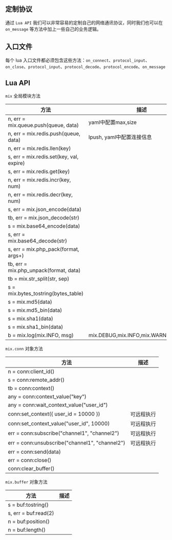 ## 定制协议

通过 `Lua API` 我们可以非常容易的定制自己的网络通讯协议，同时我们也可以在 `on_message` 等方法中加上一些自己的业务逻辑。

## 入口文件

每个 lua 入口文件都必须包含这些方法：`on_connect`、`protocol_input`、`on_close`、`protocol_input`、`protocol_decode`、`protocol_encode`、`on_message`

## Lua API

`mix` 全局模块方法

| 方法                                       | 描述                                    |
|------------------------------------------|---------------------------------------|
| n, err = mix.queue.push(queue, data)     | yaml中配置max,size                       |
| n, err = mix.redis.push(queue, data)     | lpush, yaml中配置连接信息                    |
| n, err = mix.redis.llen(key)             |                                       |
| s, err = mix.redis.set(key, val, expire) |                                       |
| s, err = mix.redis.get(key)              |                                       |
| n, err = mix.redis.incr(key, num)        |                                       |
| n, err = mix.redis.decr(key, num)        |                                       |
| s, err = mix.json_encode(data)           |                                       |
| tb, err = mix.json_decode(str)           |                                       |
| s = mix.base64_encode(data)              |                                       |
| s, err = mix.base64_decode(str)          |                                       |
| s, err = mix.php_pack(format, args+)     |                                       |
| tb, err = mix.php_unpack(format, data)   |                                       |
| tb = mix.str_split(str, sep)             |                                       |
| s = mix.bytes_tostring(bytes_table)      |                                       |
| s = mix.md5(data)                        |                                       |
| s = mix.md5_bin(data)                    |                                       |
| s = mix.sha1(data)                       |                                       |
| s = mix.sha1_bin(data)                   |                                       |
| b = mix.log(mix.INFO, msg)               | mix.DEBUG,mix.INFO,mix.WARN,mix.ERROR |

`mix.conn` 对象方法

|  方法   | 描述  |
|  ----  | ----  |
| n = conn:client_id()  |  |
| s = conn:remote_addr()  |  |
| tb = conn:context()  |  |
| any = conn:context_value("key")  |  |
| any = conn:wait_context_value("user_id")  |  |
| conn:set_context({ user_id = 10000 })  | 可远程执行 |
| conn:set_context_value("user_id", 10000)  | 可远程执行 |
| err = conn:subscribe("channel1", "channel2")  | 可远程执行 |
| err = conn:unsubscribe("channel1", "channel2")  | 可远程执行 |
| err = conn:send(data)  |  |
| err = conn:close()  |  |
| conn:clear_buffer()  |  |

`mix.buffer` 对象方法

| 方法                       | 描述  |
|--------------------------| ----  |
| s = buf:tostring()       |  |
| s, err = buf:read(2) |  |
| n = buf:position()   |  |
| n = buf:length()     |  |
